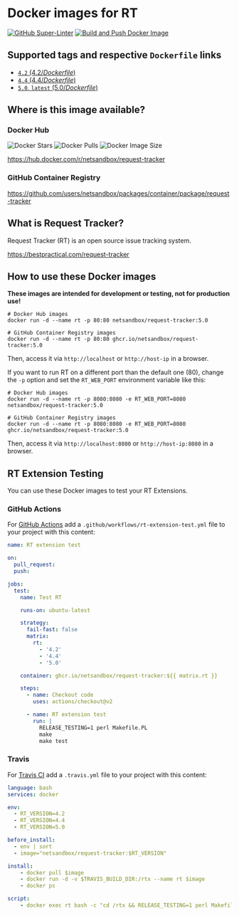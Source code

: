 # Docker images for RT

[![GitHub Super-Linter](https://github.com/netsandbox/docker-rt/workflows/Lint%20Code%20Base/badge.svg)](https://github.com/marketplace/actions/super-linter)
[![Build and Push Docker Image](https://github.com/netsandbox/docker-rt/actions/workflows/build.yml/badge.svg)](https://github.com/netsandbox/docker-rt/actions/workflows/build.yml)

## Supported tags and respective `Dockerfile` links

- [`4.2` (4.2/*Dockerfile*)](https://github.com/cloos/docker-rt/blob/main/4.2/Dockerfile)
- [`4.4` (4.4/*Dockerfile*)](https://github.com/cloos/docker-rt/blob/main/4.4/Dockerfile)
- [`5.0`, `latest` (5.0/*Dockerfile*)](https://github.com/cloos/docker-rt/blob/main/5.0/Dockerfile)

## Where is this image available?

### Docker Hub

![Docker Stars](https://img.shields.io/docker/stars/netsandbox/request-tracker.svg)
![Docker Pulls](https://img.shields.io/docker/pulls/netsandbox/request-tracker.svg)
![Docker Image Size](https://img.shields.io/docker/image-size/netsandbox/request-tracker.svg)

<https://hub.docker.com/r/netsandbox/request-tracker>

### GitHub Container Registry

<https://github.com/users/netsandbox/packages/container/package/request-tracker>

## What is Request Tracker?

Request Tracker (RT) is an open source issue tracking system.

<https://bestpractical.com/request-tracker>

## How to use these Docker images

**These images are intended for development or testing, not for production use!**

```shell
# Docker Hub images
docker run -d --name rt -p 80:80 netsandbox/request-tracker:5.0

# GitHub Container Registry images
docker run -d --name rt -p 80:80 ghcr.io/netsandbox/request-tracker:5.0
```

Then, access it via `http://localhost` or `http://host-ip` in a browser.

If you want to run RT on a different port than the default one (80), change the `-p` option and set the `RT_WEB_PORT` environment variable like this:

```shell
# Docker Hub images
docker run -d --name rt -p 8080:8080 -e RT_WEB_PORT=8080 netsandbox/request-tracker:5.0

# GitHub Container Registry images
docker run -d --name rt -p 8080:8080 -e RT_WEB_PORT=8080 ghcr.io/netsandbox/request-tracker:5.0
```

Then, access it via `http://localhost:8080` or `http://host-ip:8080` in a browser.

## RT Extension Testing

You can use these Docker images to test your RT Extensions.

### GitHub Actions

For [GitHub Actions](https://docs.github.com/actions) add a `.github/workflows/rt-extension-test.yml` file to your
project with this content:

```yaml
name: RT extension test

on:
  pull_request:
  push:

jobs:
  test:
    name: Test RT

    runs-on: ubuntu-latest

    strategy:
      fail-fast: false
      matrix:
        rt:
          - '4.2'
          - '4.4'
          - '5.0'

    container: ghcr.io/netsandbox/request-tracker:${{ matrix.rt }}

    steps:
      - name: Checkout code
        uses: actions/checkout@v2

      - name: RT extension test
        run: |
          RELEASE_TESTING=1 perl Makefile.PL
          make
          make test
```

### Travis

For [Travis CI](https://www.travis-ci.com/) add a `.travis.yml` file to your
project with this content:

```yaml
language: bash
services: docker

env:
  - RT_VERSION=4.2
  - RT_VERSION=4.4
  - RT_VERSION=5.0

before_install:
  - env | sort
  - image="netsandbox/request-tracker:$RT_VERSION"

install:
    - docker pull $image
    - docker run -d -v $TRAVIS_BUILD_DIR:/rtx --name rt $image
    - docker ps

script:
    - docker exec rt bash -c "cd /rtx && RELEASE_TESTING=1 perl Makefile.PL && make && make test"
```
